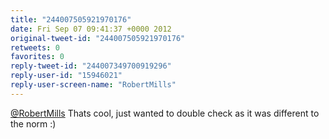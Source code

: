 ```yaml
---
title: "244007505921970176"
date: Fri Sep 07 09:41:37 +0000 2012
original-tweet-id: "244007505921970176"
retweets: 0
favorites: 0
reply-tweet-id: "244007349700919296"
reply-user-id: "15946021"
reply-user-screen-name: "RobertMills"
---
```

<a href="https://twitter.com/RobertMills">@RobertMills</a> Thats cool, just wanted to double check as it was different to the norm :)
